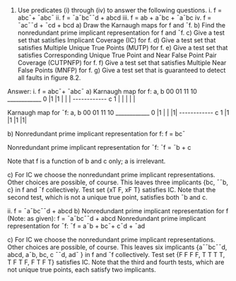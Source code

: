 1. Use predicates (i) through (iv) to answer the following questions.
i. f = abc¯+ ¯abc¯
ii. f = ¯a¯bc¯¯d + abcd
iii. f = ab + a¯bc + ¯a¯bc
iv. f = ¯ac¯¯d + ¯cd + bcd
a) Draw the Karnaugh maps for f and ¯f.
b) Find the nonredundant prime implicant representation for f and ¯f.
c) Give a test set that satisfies Implicant Coverage (IC) for f.
d) Give a test set that satisfies Multiple Unique True Points (MUTP) for f.
e) Give a test set that satisfies Corresponding Unique True Point and Near False Point
Pair Coverage (CUTPNFP) for f.
f) Give a test set that satisfies Multiple Near False Points (MNFP) for f.
g) Give a test set that is guaranteed to detect all faults in figure 8.2.

Answer:
i. f = abc¯+ ¯abc¯
a) Karnaugh map for f:
         a, b
     00 01 11 10
    ____________ 
  0 |1 |1 |  | |
    ------------
c 1 |  |  |  | |
    
Karnaugh map for ¯f:
         a, b
     00 01 11 10
    ____________ 
  0 |1 |  |  |1|
    ------------
c 1 |1 |1 |1 |1|
    
b) Nonredundant prime implicant representation for f:
f = bc¯

Nonredundant prime implicant representation for ¯f:
¯f = ¯b + c

Note that f is a function of b and c only; a is irrelevant.

c) For IC we choose the nonredundant prime implicant representations. Other choices are possible, of course. This leaves three implicants {bc, ¯¯b, c} in f and ¯f collectively. Test set {xT F, xF T} satisfies IC. Note that the second test, which is not a unique true point, satisfies both ¯b and c.

ii. f = ¯a¯bc¯¯d + abcd
b) Nonredundant prime implicant representation for f (Note: as given):
f = ¯a¯bc¯¯d + abcd
Nonredundant prime implicant representation for ¯f:
¯f = a¯b + bc¯+ c¯d + ¯ad

c) For IC we choose the nonredundant prime implicant representations. Other choices are
possible, of course. This leaves six implicants {a¯¯bc¯¯d, abcd, a¯b, bc, c ¯¯d, ad¯ } in f and ¯f collectively. Test set {F F F F, T T T T, T F T F, F T F T} satisfies IC. Note that the third and fourth tests, which are not unique true points, each satisfy two implicants.
